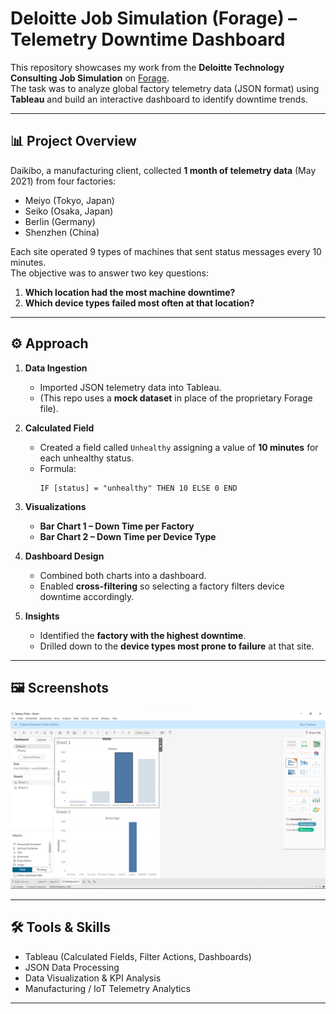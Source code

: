 # Deloitte Job Simulation (Forage) – Telemetry Downtime Dashboard

This repository showcases my work from the **Deloitte Technology Consulting Job Simulation** on [Forage](https://www.theforage.com/).  
The task was to analyze global factory telemetry data (JSON format) using **Tableau** and build an interactive dashboard to identify downtime trends.

---

## 📊 Project Overview
Daikibo, a manufacturing client, collected **1 month of telemetry data** (May 2021) from four factories:

- Meiyo (Tokyo, Japan)  
- Seiko (Osaka, Japan)  
- Berlin (Germany)  
- Shenzhen (China)  

Each site operated 9 types of machines that sent status messages every 10 minutes.  
The objective was to answer two key questions:

1. **Which location had the most machine downtime?**  
2. **Which device types failed most often at that location?**

---

## ⚙️ Approach

1. **Data Ingestion**  
   - Imported JSON telemetry data into Tableau.  
   - (This repo uses a **mock dataset** in place of the proprietary Forage file).  

2. **Calculated Field**  
   - Created a field called `Unhealthy` assigning a value of **10 minutes** for each unhealthy status.  
   - Formula:  
     ```tableau
     IF [status] = "unhealthy" THEN 10 ELSE 0 END
     ```

3. **Visualizations**  
   - **Bar Chart 1 – Down Time per Factory**  
   - **Bar Chart 2 – Down Time per Device Type**  

4. **Dashboard Design**  
   - Combined both charts into a dashboard.  
   - Enabled **cross-filtering** so selecting a factory filters device downtime accordingly.  

5. **Insights**  
   - Identified the **factory with the highest downtime**.  
   - Drilled down to the **device types most prone to failure** at that site.  

---

## 🖼️ Screenshots
<p align="center">
  <img src="image.png" alt="Tableau Dashboard Example" width="700"/>
</p>

---

## 🛠️ Tools & Skills
- Tableau (Calculated Fields, Filter Actions, Dashboards)  
- JSON Data Processing  
- Data Visualization & KPI Analysis  
- Manufacturing / IoT Telemetry Analytics  

---

